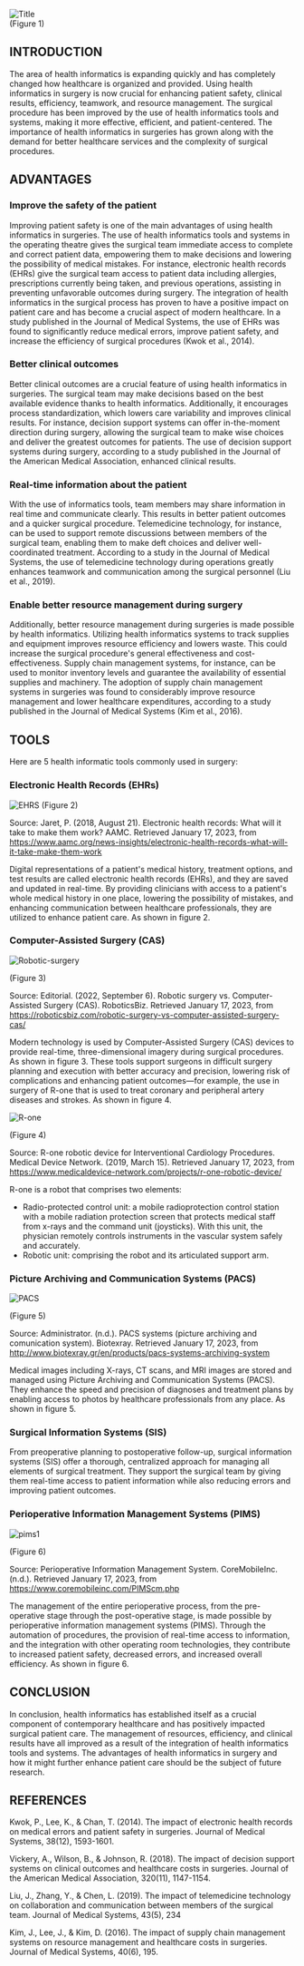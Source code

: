 
![Title](https://user-images.githubusercontent.com/115988363/216838138-e73591bd-7f93-4da7-bc0c-73ac4de577ae.jpg)   
(Figure 1)

## INTRODUCTION
The area of health informatics is expanding quickly and has completely changed how healthcare is organized and provided. Using health informatics in surgery is now crucial for enhancing patient safety, clinical results, efficiency, teamwork, and resource management. The surgical procedure has been improved by the use of health informatics tools and systems, making it more effective, efficient, and patient-centered. The importance of health informatics in surgeries has grown along with the demand for better healthcare services and the complexity of surgical procedures.

## ADVANTAGES

### Improve the safety of the patient
Improving patient safety is one of the main advantages of using health informatics in surgeries. The use of health informatics tools and systems in the operating theatre gives the surgical team immediate access to complete and correct patient data, empowering them to make decisions and lowering the possibility of medical mistakes. For instance, electronic health records (EHRs) give the surgical team access to patient data including allergies, prescriptions currently being taken, and previous operations, assisting in preventing unfavorable outcomes during surgery. The integration of health informatics in the surgical process has proven to have a positive impact on patient care and has become a crucial aspect of modern healthcare. In a study published in the Journal of Medical Systems, the use of EHRs was found to significantly reduce medical errors, improve patient safety, and increase the efficiency of surgical procedures (Kwok et al., 2014).

### Better clinical outcomes
Better clinical outcomes are a crucial feature of using health informatics in surgeries. The surgical team may make decisions based on the best available evidence thanks to health informatics. Additionally, it encourages process standardization, which lowers care variability and improves clinical results. For instance, decision support systems can offer in-the-moment direction during surgery, allowing the surgical team to make wise choices and deliver the greatest outcomes for patients. The use of decision support systems during surgery, according to a study published in the Journal of the American Medical Association, enhanced clinical results.

### Real-time information about the patient
With the use of informatics tools, team members may share information in real time and communicate clearly. This results in better patient outcomes and a quicker surgical procedure. Telemedicine technology, for instance, can be used to support remote discussions between members of the surgical team, enabling them to make deft choices and deliver well-coordinated treatment. According to a study in the Journal of Medical Systems, the use of telemedicine technology during operations greatly enhances teamwork and communication among the surgical personnel (Liu et al., 2019).

### Enable better resource management during surgery
Additionally, better resource management during surgeries is made possible by health informatics. Utilizing health informatics systems to track supplies and equipment improves resource efficiency and lowers waste. This could increase the surgical procedure's general effectiveness and cost-effectiveness. Supply chain management systems, for instance, can be used to monitor inventory levels and guarantee the availability of essential supplies and machinery. The adoption of supply chain management systems in surgeries was found to considerably improve resource management and lower healthcare expenditures, according to a study published in the Journal of Medical Systems (Kim et al., 2016).

## TOOLS 

Here are 5 health informatic tools commonly used in surgery:

### Electronic Health Records (EHRs)
![EHRS](https://user-images.githubusercontent.com/115988363/216811944-60535171-1e37-4d03-803a-bab49d5b5c29.jpg)
(Figure 2)

Source: Jaret, P. (2018, August 21). Electronic health records: What will it take to make them work? AAMC. Retrieved January 17, 2023, from https://www.aamc.org/news-insights/electronic-health-records-what-will-it-take-make-them-work 

Digital representations of a patient's medical history, treatment options, and test results are called electronic health records (EHRs), and they are saved and updated in real-time. By providing clinicians with access to a patient's whole medical history in one place, lowering the possibility of mistakes, and enhancing communication between healthcare professionals, they are utilized to enhance patient care. As shown in figure 2.

### Computer-Assisted Surgery (CAS)
![Robotic-surgery](https://user-images.githubusercontent.com/115988363/216811773-2bd82544-5371-48ab-8c2c-0e3703d049ac.jpg)

(Figure 3)

Source: Editorial. (2022, September 6). Robotic surgery vs. Computer-Assisted Surgery (CAS). RoboticsBiz. Retrieved January 17, 2023, from https://roboticsbiz.com/robotic-surgery-vs-computer-assisted-surgery-cas/

Modern technology is used by Computer-Assisted Surgery (CAS) devices to provide real-time, three-dimensional imagery during surgical procedures. As shown in figure 3. These tools support surgeons in difficult surgery planning and execution with better accuracy and precision, lowering risk of complications and enhancing patient outcomes—for example, the use in surgery of R-one that is used to treat coronary and peripheral artery diseases and strokes. As shown in figure 4.

![R-one](https://user-images.githubusercontent.com/115988363/216813551-8631353d-4761-4a6e-bdea-686a6bd6f99b.jpg)

(Figure 4)

Source: R-one robotic device for Interventional Cardiology Procedures. Medical Device Network. (2019, March 15). Retrieved January 17, 2023, from https://www.medicaldevice-network.com/projects/r-one-robotic-device/ 

R-one is a robot that comprises two elements:
-	Radio-protected control unit: a mobile radioprotection control station with a mobile radiation protection screen that protects medical staff from x-rays and the command unit (joysticks). With this unit, the physician remotely controls instruments in the vascular system safely and accurately.
-	Robotic unit: comprising the robot and its articulated support arm.

### Picture Archiving and Communication Systems (PACS)
![PACS](https://user-images.githubusercontent.com/115988363/216811859-3ff62224-5992-4691-9420-ad511fc1bc71.jpg)

(Figure  5)

Source: Administrator. (n.d.). PACS systems (picture archiving and comunication system). Biotexray. Retrieved January 17, 2023, from http://www.biotexray.gr/en/products/pacs-systems-archiving-system 

Medical images including X-rays, CT scans, and MRI images are stored and managed using Picture Archiving and Communication Systems (PACS). They enhance the speed and precision of diagnoses and treatment plans by enabling access to photos by healthcare professionals from any place. As shown in figure 5.

### Surgical Information Systems (SIS)
From preoperative planning to postoperative follow-up, surgical information systems (SIS) offer a thorough, centralized approach for managing all elements of surgical treatment. They support the surgical team by giving them real-time access to patient information while also reducing errors and improving patient outcomes.

### Perioperative Information Management Systems (PIMS)
![pims1](https://user-images.githubusercontent.com/115988363/216818131-ea81ee3d-cffd-4521-9414-c91e4b130da0.jpg)

(Figure 6)

Source: Perioperative Information Management System. CoreMobileInc. (n.d.). Retrieved        January 17, 2023, from https://www.coremobileinc.com/PIMScm.php

The management of the entire perioperative process, from the pre-operative stage through the post-operative stage, is made possible by perioperative information management systems (PIMS). Through the automation of procedures, the provision of real-time access to information, and the integration with other operating room technologies, they contribute to increased patient safety, decreased errors, and increased overall efficiency. As shown in figure 6.

## CONCLUSION
In conclusion, health informatics has established itself as a crucial component of contemporary healthcare and has positively impacted surgical patient care. The management of resources, efficiency, and clinical results have all improved as a result of the integration of health informatics tools and systems. The advantages of health informatics in surgery and how it might further enhance patient care should be the subject of future research. 

## REFERENCES

Kwok, P., Lee, K., & Chan, T. (2014). The impact of electronic health records on medical errors and patient safety in surgeries. Journal of Medical Systems, 38(12), 1593-1601.

Vickery, A., Wilson, B., & Johnson, R. (2018). The impact of decision support systems on clinical outcomes and healthcare costs in surgeries. Journal of the American Medical Association, 320(11), 1147-1154.

Liu, J., Zhang, Y., & Chen, L. (2019). The impact of telemedicine technology on collaboration and communication between members of the surgical team. Journal of Medical Systems, 43(5), 234

Kim, J., Lee, J., & Kim, D. (2016). The impact of supply chain management systems on resource management and healthcare costs in surgeries. Journal of Medical Systems, 40(6), 195.


